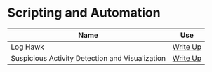 # Scripting and Automation

| Name                         |Use                    |
|---------------------------------|------------------------------------------|
| Log Hawk                 |<a href="https://github.com/slybdev/Log_hawk/blob/main/README.md">Write Up</a>|  |
| Suspicious Activity Detection and Visualization                 |<a href="https://github.com/slybdev/Suspicious-Activity-Detection-and-Visualization-/blob/main/README.md">Write Up</a>|  |

